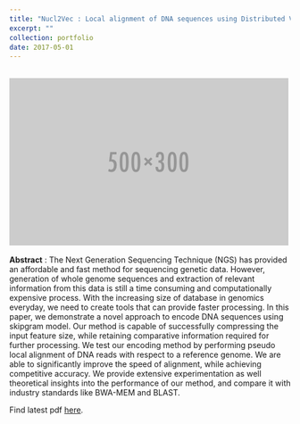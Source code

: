 ```yaml
---
title: "Nucl2Vec : Local alignment of DNA sequences using Distributed Vector Representation"
excerpt: ""
collection: portfolio
date: 2017-05-01
---
```


<br/><img src='/images/500x300.png'>


**Abstract** : The Next Generation Sequencing Technique (NGS) has provided an affordable and fast method for sequencing genetic data. However, generation of whole genome sequences and extraction of relevant information from this data is still a time consuming and computationally expensive process. With the increasing size of database in genomics everyday, we need to create tools that can provide faster processing. In this paper, we demonstrate a novel approach to encode DNA sequences using skipgram model. Our method is capable of successfully compressing the input feature size, while retaining comparative information required for further processing. We test our encoding method by performing pseudo local alignment of DNA reads with respect to a reference genome. We are able to significantly improve the speed of alignment, while achieving competitive accuracy. We provide extensive experimentation as well theoretical insights into the performance of our method, and compare it with industry standards like BWA-MEM and BLAST.

Find latest pdf [here](http://prakharg24.github.io/files/nucl2vec.pdf).
